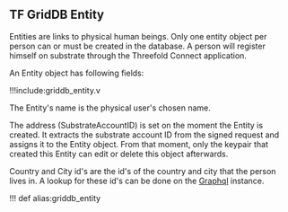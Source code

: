 ## TF GridDB Entity

Entities are links to physical human beings. Only one entity object per person can or must be created in the database. A person will register himself on substrate through the Threefold Connect application.

An Entity object has following fields:

!!!include:griddb_entity.v

The Entity's name is the physical user's chosen name.

The address (SubstrateAccountID) is set on the moment the Entity is created. It extracts the substrate account ID from the signed request and assigns it to the Entity object. From that moment, only the keypair that created this Entity can edit or delete this object afterwards.

Country and City id's are the id's of the country and city that the person lives in. A lookup for these id's can be done on the [Graphql](griddb_graphql) instance.

!!! def alias:griddb_entity